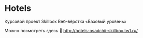 # Hotels
Курсовой проект Skillbox Веб-вёрстка «Базовый уровень»

Можно посмотреть здесь :eyes: http://hotels-osadchii-skillbox.tw1.ru/
